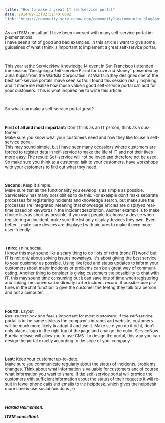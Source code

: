 ```yaml
---
title: "How to make a great IT selfservice portal"
date: 2014-09-13T02:51:40.000Z
link: "https://community.servicenow.com/community?id=community_blog&sys_id=740d2aa5dbd0dbc01dcaf3231f9619e9"
---
```

<p><span lang="EN-US" style="font-size: 10.0pt;">As an ITSM consultant I have been involved with many self-service portal implementations. <br/>I have seen a lot of good and bad examples. In this article I want to give some guidelines of what I think is important to implement a great self-service portal.</span></p><p><span lang="EN-US" style="font-size: 10.0pt;"><br/></span></p><p><span lang="EN-US" style="font-size: 10.0pt;">This year at the ServiceNow Knowledge 14 event in San Francisco I attended the session "Designing a Self-service Portal for Love and Money" presented by Juha Kujala from the Wärtsilä Corporation. At Wärtsilä they designed one of the best self-service portals I have seen so far. I found this session really inspiring and it made me realize how much value a good self-service portal can add for your customers. This is what inspired me to write this article. </span></p><p><span lang="EN-US" style="font-size: 10.0pt;"><br/></span></p><p><span lang="EN-US" style="font-size: 10.0pt;">So what can make a self-service portal great?</span></p><p><strong><span lang="EN-US" style="font-size: 10.0pt;"><br/></span></strong></p><p><strong><span lang="EN-US" style="font-size: 10.0pt;">First of all and most important:</span></strong><span lang="EN-US" style="font-size: 10.0pt;"> Don't think as an IT person, think as a customer!<br/>Make sure you know what your customers need and how they like to use a self-service portal.<br/>This may sound simple, but I have seen many occasions where customers are forced to register data in self-service to make the life of IT and not their lives more easy. The result: Self-service will not be loved and therefore not be used. So make sure you think as a customer, talk to your customers, have workshops with your customers to find out what they need.</span></p><p><strong><span lang="EN-US" style="font-size: 10.0pt;"><br/></span></strong></p><p><strong><span lang="EN-US" style="font-size: 10.0pt;">Second:</span></strong><span lang="EN-US" style="font-size: 10.0pt;"> Keep it simple.<br/>Make sure that all the functionality you develop is as simple as possible. ServiceNow has many possibilities to do this. For example don't make separate processes for registering incidents and knowledge search, but make sure the processes are integrated. Meaning that knowledge articles are displayed real-time based on keywords in the incident description. Another example is to make choice lists as short as possible, if you want people to choose a device when registering an incident, make sure the list only display devices they own. Even better… make sure devices are displayed with pictures to make it even more user-friendly.</span></p><p><strong><span lang="EN-US" style="font-size: 10.0pt;"><br/></span></strong></p><p><strong><span lang="EN-US" style="font-size: 10.0pt;">Third:</span></strong><span lang="EN-US" style="font-size: 10.0pt;"> Think social.<br/>I know this may sound like a scary thing to do 'lots of extra (none IT) work' but IT is not only about solving issues nowadays, it's about giving the best service to your customer as possible. Using live feed and status updates to inform your customers about major incidents or problems can be a great way of communicating. Another thing to consider is giving customers the possibility to chat with IT, this may sound time consuming but it can save lots of time when registering and linking the conversation directly to the incident record. If possible use pictures in the chat function to give the customer the feeling they talk to a person and not a computer.</span></p><p><strong><span lang="EN-US" style="font-size: 10.0pt;"><br/></span></strong></p><p><strong><span lang="EN-US" style="font-size: 10.0pt;">Fourth:</span></strong><span lang="EN-US" style="font-size: 10.0pt;"> Layout<br/>Realize that look and feel is important for most customers. If the self-service portal is in the same style as the company's intranet and website, customers will be much more likely to adopt it and use it. Make sure you do it right, don't only place a logo in the right top of the page and change the color. ServiceNow Eureka release will allow you to use CMS   to design the portal, this way you can design the portal exactly according to the style of your company.</span></p><p><strong><span lang="EN-US" style="font-size: 10.0pt;"><br/></span></strong></p><p><strong><span lang="EN-US" style="font-size: 10.0pt;">Last: </span></strong><span lang="EN-US" style="font-size: 10.0pt;">Keep your customer up-to-date.<br/>Make sure you communicate regularly about the status of incidents, problems, changes. Think about what information is valuable for customers and of course what information you want to share. If the self-service portal will provide the customers with sufficient information about the status of their requests it will result in fewer phone calls and emails to the helpdesk, which gives the helpdesk more time to use social functions ;-)</span></p><p><strong><em><span lang="EN-US" style="font-size: 10.0pt;"><br/></span></em></strong></p><p><strong><em><span lang="EN-US" style="font-size: 10.0pt;">Harald Heimensen.</span></em></strong></p><p><strong><em><span lang="EN-US" style="font-size: 10.0pt;">ITSM consultant.</span></em><span lang="EN-US" style="font-size: 10.0pt;"><br/> <br/> </span></strong></p>